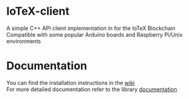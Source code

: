 # IoTeX-client

A simple C++ API client implementation in for the IoTeX Blockchain
Compatible with some popular Arduino boards and Raspberry Pi/Unix environments

# Documentation

You can find the installation instructions in the [wiki](https://github.com/as-iotex/iotex-arduino/wiki/Home/_edit)  
For more detailed documentation refer to the library [documentation](https://as-iotex.github.io/iotex-arduino/classiotex_1_1abi_1_1_function_abi.html)
